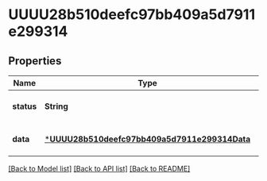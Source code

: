 # UUUU28b510deefc97bb409a5d7911e299314


## Properties
Name | Type | Description | Notes
------------ | ------------- | ------------- | -------------
**status** | **String** |  | [default to nothing]
**data** | [***UUUU28b510deefc97bb409a5d7911e299314Data**](UUUU28b510deefc97bb409a5d7911e299314Data.md) |  | [default to nothing]


[[Back to Model list]](../README.md#models) [[Back to API list]](../README.md#api-endpoints) [[Back to README]](../README.md)


